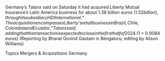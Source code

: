 Germany’s Talanx said on Saturday it had acquired Liberty Mutual Insurance’s Latin America business for about 1.38 billion euros ($1.52 billion), through its subsidiary HDI International. 
“The acquisition encompasses Liberty’s retail business in Brazil, Chile, Colombia and Ecuador,” Talanx said, adding that the transaction is expected to close in the first half of 2024.
($1 = 0.9084 euros)
(Reporting by Bharat Govind Gautam in Bengaluru; editing by Alison Williams)

Topics
Mergers & Acquisitions
Germany
